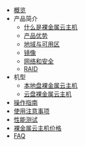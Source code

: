 
* [概览](/uphost/README)
* 产品简介
    * [什么是裸金属云主机](/uphost/concepts/uphost)
    * [产品优势](/uphost/concepts/advantages)
    * [地域与可用区](/uphost/concepts/az)
    * [镜像](/uphost/concepts/image)
    * [网络和安全](/uphost/concepts/network)
    * [RAID](/uphost/concepts/raid)
* 机型
    * [本地盘裸金属云主机](/uphost/type/normal)
    * [云盘裸金属云主机](/uphost/type/baremetal)
* [操作指南](/uphost/common)
* [使用注意事项](/uphost/notice)
* [性能测试](/uphost/io_uphost)
* [裸金属云主机价格](/uphost/price)
* [FAQ](/uphost/faq)

       
    
        
